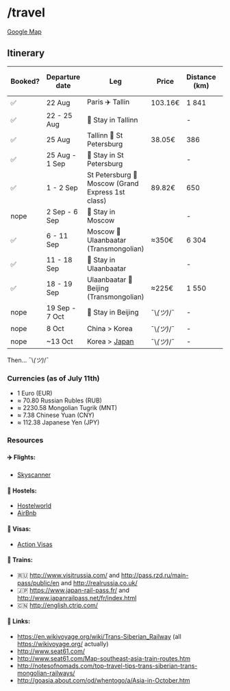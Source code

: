 # /travel

[Google Map](https://www.google.com/maps/d/u/1/edit?mid=1bnooPmMNt33NSRK2YAVpEtV_uGA)

## Itinerary

Booked?             | Departure date | Leg                                                          | Price       | Distance (km) | Total Distance (km) | 
--------------------|----------------|--------------------------------------------------------------|-------------|---------------|---------------------|
 :white_check_mark: | 22 Aug         | Paris :airplane: Tallin                                      |  103.16€    | 1 841         | 1 841               |
 :white_check_mark: | 22 - 25 Aug    | :hotel: Stay in Tallinn                                      |             | -             | 1 841               |
 :white_check_mark: | 25 Aug         | Tallinn :train: St Petersburg                                |  38.05€     | 386           | 2 227               |
 :white_check_mark: | 25 Aug - 1 Sep | :hotel: Stay in St Petersburg                                |             | -             | 2 227               |
 :white_check_mark: | 1 - 2 Sep      | St Petersburg :train: Moscow (Grand Express 1st class)       |  89.82€     | 650           | 2 877               |
 nope               | 2 Sep - 6 Sep  | :hotel: Stay in Moscow                                       |             | -             | 2 877               |
 :white_check_mark: | 6 - 11 Sep     | Moscow :train: Ulaanbaatar (Transmongolian)                  |  ≈350€      | 6 304         | 9 181               |
 :white_check_mark: | 11 - 18 Sep    | :hotel: Stay in Ulaanbaatar                                  |             | -             | 9 181               |
 :white_check_mark: | 18 - 19 Sep    | Ulaanbaatar :train: Beijing (Transmongolian)                 |  ≈225€      | 1 550         | 10 731              |
 nope               | 19 Sep - 7 Oct | :hotel: Stay in Beijing                                      | ¯\\_(ツ)_/¯ | -             | -                   |
 nope               | 8 Oct          | China > Korea                                                | ¯\\_(ツ)_/¯ | -             | -                   |
 nope               | ~13 Oct        | Korea > [Japan](https://www.youtube.com/watch?v=GKrqDzljhc0) | ¯\\_(ツ)_/¯ | -             | -                   |
 
Then… ¯\\_(ツ)_/¯

### Currencies (as of July 11th)
- 1 Euro (EUR)
- ≈ 70.80 Russian Rubles (RUB)
- ≈ 2230.58 Mongolian Tugrik (MNT)
- ≈ 7.38 Chinese Yuan (CNY)
- ≈ 112.38 Japanese Yen (JPY)

### Resources

#### :airplane: Flights:
- [Skyscanner](http://skyscanner.com)

#### :hotel: Hostels:
- [Hostelworld](http://www.hostelworld.com)
- [AirBnb](https://www.airbnb.com/)

#### :page_facing_up: Visas:
- [Action Visas](http://action-visas.com)

#### :train: Trains:
- :ru: http://www.visitrussia.com/ and http://pass.rzd.ru/main-pass/public/en and http://realrussia.co.uk/
- :jp: https://www.japan-rail-pass.fr/ and http://www.japanrailpass.net/fr/index.html
- :cn: http://english.ctrip.com/

#### :paperclip: Links:
- https://en.wikivoyage.org/wiki/Trans-Siberian_Railway (all https://wikivoyage.org/ actually)
- http://www.seat61.com/
- http://www.seat61.com/Map-southeast-asia-train-routes.htm
- http://notesofnomads.com/top-travel-tips-trans-siberian-trans-mongolian-railways/
- http://goasia.about.com/od/whentogo/a/Asia-in-October.htm
